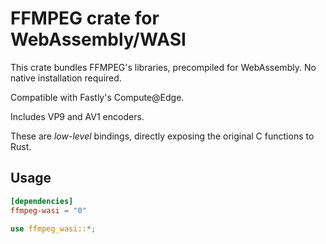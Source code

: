 # FFMPEG crate for WebAssembly/WASI

This crate bundles FFMPEG's libraries, precompiled for WebAssembly. No native installation required.

Compatible with Fastly's Compute@Edge.

Includes VP9 and AV1 encoders.

These are *low-level* bindings, directly exposing the original C functions to Rust.

## Usage

```toml
[dependencies]
ffmpeg-wasi = "0"
```

```rust
use ffmpeg_wasi::*;
```
